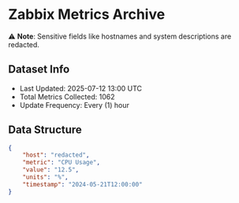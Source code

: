 # Zabbix Metrics Archive

⚠️ **Note**: Sensitive fields like hostnames and system descriptions are redacted.

## Dataset Info
- Last Updated: 2025-07-12 13:00 UTC
- Total Metrics Collected: 1062
- Update Frequency: Every (1) hour

## Data Structure
```json
{
    "host": "redacted",
    "metric": "CPU Usage",
    "value": "12.5",
    "units": "%",
    "timestamp": "2024-05-21T12:00:00"
}
```
